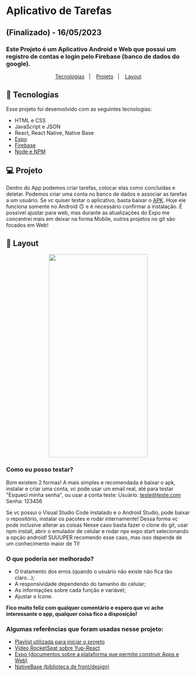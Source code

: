# Aplicativo de Tarefas
## (Finalizado) - 16/05/2023
### Este Projeto é um Aplicativo Android e Web que possui um registro de contas e login pelo Firebase (banco de dados do google).

<p align="center">
  <a href="#-tecnologias">Tecnologias</a>&nbsp;&nbsp;&nbsp;|&nbsp;&nbsp;&nbsp;
  <a href="#-projeto">Projeto</a>&nbsp;&nbsp;&nbsp;|&nbsp;&nbsp;&nbsp;
  <a href="#-layout">Layout</a>
</p>

## 🚀 Tecnologias

Esse projeto foi desenvolvido com as seguintes tecnologias:

- HTML e CSS
- JavaScript e JSON
- React, React Native, Native Base
- [Expo](https://docs.expo.dev/)
- [Firebase](https://firebase.google.com/docs?hl=pt-br)
- [Node e NPM](https://nodejs.org/)

## 💻 Projeto

Dentro do App podemos criar tarefas, colocar elas como concluidas e deletar. Podemos criar uma conta no banco de dados e associar as tarefas a um usuário.
Se vc quiser testar o aplicativo, basta baixar o [APK](https://github.com/bigodrigo/TasksFirebase/blob/main/Apk%20Donwload/application-02c63002-b602-486e-9fac-ac6f36c2bad4.apk).
Hoje ele funciona somente no Android :upside_down_face: e é necessário confirmar a instalação.
É possível ajustar para web, mas durante as atualizações do Expo me concentrei mais em deixar na forma Mobile, outros projetos no git são focados em Web!

## 🔖 Layout

<div align="center">
<img src="/src/assets/App.gif" width="270" height="555">
</div>

### Como eu posso testar?
Bom existem 2 formas!
A mais simples e recomendada é baixar o apk, instalar e criar uma conta, vc pode usar um email real, até para testar "Esqueci minha senha", ou usar a conta teste:
Usuário: teste@teste.com
Senha: 123456

Se vc possui o Visual Studio Code instalado e o Android Studio, pode baixar o repositório, instalar os pacotes e rodar internamente! Dessa forma vc pode inclusive alterar as coisas
Nesse caso basta fazer o clone do git, usar npm install, abrir o emulador de celular e rodar npx expo start selecionando a opção android!
SUUUPER recomendo esse caso, mas isso depende de um conhecimento maior de TI!

### O que poderia ser melhorado?
* O tratamento dos erros (quando o usuário não existe não fica tão claro...);
* A responsividade dependendo do tamanho do celular;
* As informações sobre cada função e variável;
* Ajustar o Ícone.

**Fico muito feliz com qualquer comentário e espero que vc ache interessante o app, qualquer coisa fico a disposição!**

### Algumas referências que foram usadas nesse projeto:
* [Playlist utilizada para iniciar o projeto](https://www.youtube.com/playlist?list=PLSdWzeBQ3csG_Gp9PfTNct0WDZr0qYB3z)
* [Vídeo RocketSeat sobre Yup-React](https://www.youtube.com/watch?v=JEKZc_rkqgc)
* [Expo (documentos sobre a plataforma que permite construir Apps e Web)](https://docs.expo.dev/)
* [NativeBase (biblioteca de front/design)](https://nativebase.io/)
